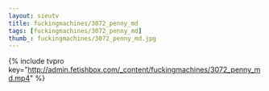 ```yaml
--- 
layout: sieutv
title: fuckingmachines/3072_penny_md
tags: [fuckingmachines/3072_penny_md]
thumb_: fuckingmachines/3072_penny_md.jpg
---
```

{% include tvpro key="http://admin.fetishbox.com/_content/fuckingmachines/3072_penny_md.mp4" %} 
